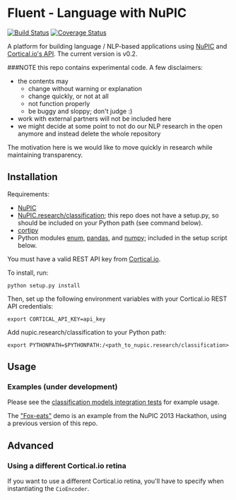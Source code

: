 # Fluent - Language with NuPIC

[![Build Status](https://travis-ci.org/numenta/nupic.fluent.svg?branch=master)](https://travis-ci.org/numenta/nupic.fluent) [![Coverage Status](https://coveralls.io/repos/numenta/nupic.fluent/badge.png?branch=master)](https://coveralls.io/r/numenta/nupic.fluent?branch=master)

A platform for building language / NLP-based applications using [NuPIC](https://github.com/numenta/nupic) and [Cortical.io's API](http://www.cortical.io/developers.html). The current version is v0.2.

###NOTE this repo contains experimental code. A few disclaimers:

- the contents may
    - change without warning or explanation
    - change quickly, or not at all
    - not function properly
    - be buggy and sloppy; don't judge :)
- work with external partners will not be included here
- we might decide at some point to not do our NLP research in the open anymore and instead delete the whole repository

The motivation here is we would like to move quickly in research while maintaining transparency.

## Installation

Requirements:

- [NuPIC](https://github.com/numenta/nupic)
- [NuPIC.research/classification](https://github.com/numenta/nupic.research/tree/master/classification); this repo does not have a setup.py, so should be included on your Python path (see command below).
- [cortipy](https://github.com/numenta/cortipy)
- Python modules [enum](https://pypi.python.org/pypi/enum34), [pandas](http://pandas.pydata.org/), and [numpy](http://www.numpy.org/); included in the setup script below.

You must have a valid REST API key from [Cortical.io](http://www.cortical.io/developers.html).

To install, run:

    python setup.py install

Then, set up the following environment variables with your Cortical.io REST API credentials:

    export CORTICAL_API_KEY=api_key

Add nupic.research/classification to your Python path:

	export PYTHONPATH=$PYTHONPATH:/<path_to_nupic.research/classification>

## Usage

### Examples (under development)

Please see the [classification models integration tests](https://github.com/numenta/nupic.fluent/blob/master/tests/integration/classification_models_validation_test.py) for example usage.

The ["Fox-eats"](https://www.youtube.com/watch?v=X4XjYXFRIAQ&start=7084) demo is an example from the NuPIC 2013 Hackathon, using a previous version of this repo.

## Advanced

### Using a different Cortical.io retina

If you want to use a different Cortical.io retina, you'll have to specify when instantiating the `CioEncoder`.
